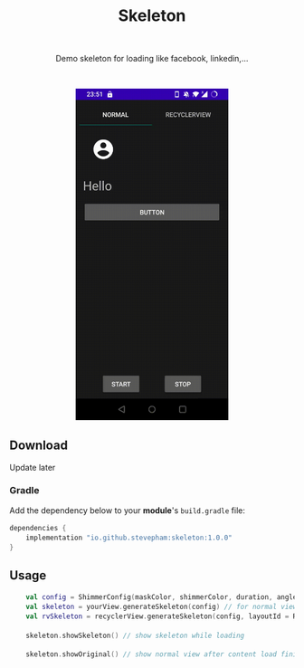 <h1 align="center">Skeleton</h1></br>

<p align="center">
    Demo skeleton for loading like facebook, linkedin,...
</p><br>

<p align="center">
<img src="previews/preview_1.gif" width="270"/>
</p>

## Download
Update later

### Gradle

Add the dependency below to your **module**'s `build.gradle` file:
```gradle
dependencies {
    implementation "io.github.stevepham:skeleton:1.0.0"
}
```

## Usage

```kotlin
    val config = ShimmerConfig(maskColor, shimmerColor, duration, angle) // init your config
    val skeleton = yourView.generateSkeleton(config) // for normal view
    val rvSkeleton = recyclerView.generateSkeleton(config, layoutId = R.layout.your_recycler_view_item, itemCount = 1) // for recyclerview

    skeleton.showSkeleton() // show skeleton while loading

    skeleton.showOriginal() // show normal view after content load finished

```